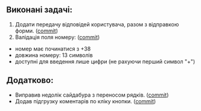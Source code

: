 ## Виконані задачі:
1. Додати передачу відповідей користувача, разом з відправкою форми. ([commit](https://github.com/blackkkout/test-spt/commit/e5d153f4d4dc3aaaa6a6af0ce68d6c86e2ae0343))
2. Валідація поля номеру: ([commit](https://github.com/blackkkout/test-spt/commit/72f62b5b60b76ec8e7c4e927a33a5ff4e62d9e59))
  - номер має починатися з +38
  - довжина номеру: 13 символів 
  - доступні для введення лише цифри (не рахуючи перший символ "+")

## Додатково:
- Виправив недолік сайдабура з переносом рядків. ([commit](https://github.com/blackkkout/test-spt/commit/3bc35b62cfdd157d10c75f5170416afd6ac62c15))
- Додав підгрузку коментарів по кліку кнопки. ([commit](https://github.com/blackkkout/test-spt/commit/3a59ce692913044111531892a891fa48ebc9b52c))
 
